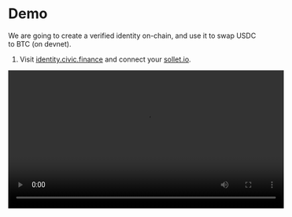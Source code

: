# Demo

We are going to create a verified identity on-chain, and use it to swap
USDC to BTC (on devnet). 

1. Visit [identity.civic.finance](https://identity.civic.finance/) and connect your [sollet.io](wallet).

<video controls width="560">
    <source src="demo-connect-wallet-no-id-720.m4v">
    Sorry, your browser doesn't support embedded videos.
</video>
